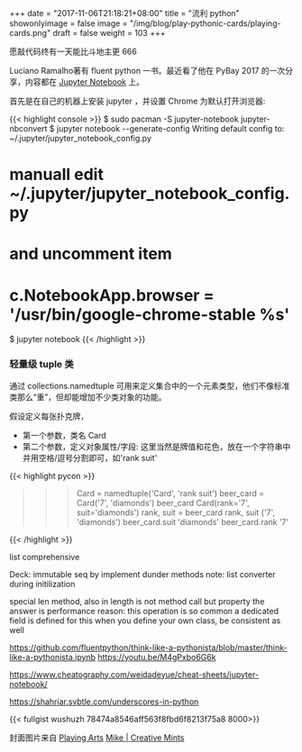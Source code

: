 +++
date = "2017-11-06T21:18:21+08:00"
title = "流利 python"
showonlyimage = false
image = "/img/blog/play-pythonic-cards/playing-cards.png"
draft = false
weight = 103
+++

愿敲代码终有一天能比斗地主更 666
<!--more-->

Luciano Ramalho著有 fluent python 一书。最近看了他在 PyBay 2017 的一次分享，内容都在 [Jupyter Notebook](https://github.com/fluentpython/think-like-a-pythonista/blob/master/think-like-a-pythonista.ipynb) 上。

首先是在自己的机器上安装 jupyter ，并设置 Chrome 为默认打开浏览器:

{{< highlight console >}}
$ sudo pacman -S jupyter-notebook jupyter-nbconvert
$ jupyter notebook --generate-config
Writing default config to: ~/.jupyter/jupyter_notebook_config.py

# manuall edit ~/.jupyter/jupyter_notebook_config.py 
# and uncomment item 
#    c.NotebookApp.browser = '/usr/bin/google-chrome-stable %s'

$ jupyter notebook
{{< /highlight >}}

### 轻量级 tuple 类
 
通过 collections.namedtuple 可用来定义集合中的一个元素类型，他们不像标准类那么“重”，但却能增加不少类对象的功能。

假设定义每张扑克牌，
- 第一个参数，类名 Card
- 第二个参数，定义对象属性/字段: 这里当然是牌值和花色，放在一个字符串中并用空格/逗号分割即可，如'rank suit'

{{< highlight pycon >}}

>>> Card = namedtuple('Card', 'rank suit')
>>> beer_card = Card('7', 'diamonds')
>>> beer_card
Card(rank='7', suit='diamonds')
>>> rank, suit = beer_card
>>> rank, suit
('7', 'diamonds')
>>> beer_card.suit
'diamonds'
>>> beer_card.rank
'7'

{{< /highlight >}}

list comprehensive

Deck: immutable seq by implement dunder methods 
note: list converter during initilization

special len method, also in length is not method call but property
the answer is performance reason: this operation is so common a dedicated field is defined for this
when you define your own class, be consistent as well



https://github.com/fluentpython/think-like-a-pythonista/blob/master/think-like-a-pythonista.ipynb
https://youtu.be/M4gPxbo6G6k

https://www.cheatography.com/weidadeyue/cheat-sheets/jupyter-notebook/

https://shahriar.svbtle.com/underscores-in-python


{{< fullgist wushuzh 78474a8546aff563f8fbd6f8213f75a8 8000>}}

封面图片来自 [Playing Arts](https://dribbble.com/shots/2112339-Playing-Arts) <a href="https://dribbble.com/creativemints"><i class="fa fa-dribbble" aria-hidden="true"></i> Mike | Creative Mints</a>
